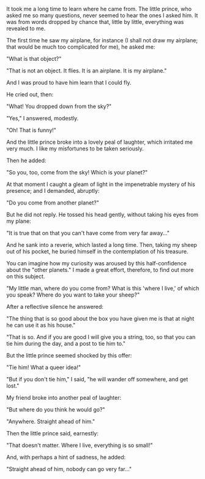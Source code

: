 It took me a long time to learn where he came from.
The little prince, who asked me so many questions,
never seemed to hear the ones I asked him. It was
from words dropped by chance that, little by little,
everything was revealed to me.

The first time he saw my airplane, for instance (I shall
not draw my airplane; that would be much too
complicated for me), he asked me:

"What is that object?"

"That is not an object. It flies. It is an airplane. It is
my airplane."

And I was proud to have him learn that I could fly.

He cried out, then:

"What! You dropped down from the sky?"

"Yes," I answered, modestly.

"Oh! That is funny!"

And the little prince broke into a lovely peal of
laughter, which irritated me very much. I like my
misfortunes to be taken seriously.

Then he added:

"So you, too, come from the sky! Which is your
planet?"

At that moment I caught a gleam of light in the
impenetrable mystery of his presence; and I
demanded, abruptly:

"Do you come from another planet?"

But he did not reply. He tossed his head gently,
without taking his eyes from my plane:

"It is true that on that you can't have come from very
far away..."

And he sank into a reverie, which lasted a long time.
Then, taking my sheep out of his pocket, he buried
himself in the contemplation of his treasure.

You can imagine how my curiosity was aroused by
this half-confidence about the "other planets." I made
a great effort, therefore, to find out more on this
subject.

"My little man, where do you come from? What is
this 'where I live,' of which you speak? Where do
you want to take your sheep?"

After a reflective silence he answered:

"The thing that is so good about the box you have
given me is that at night he can use it as his house."

"That is so. And if you are good I will give you a
string, too, so that you can tie him during the day, and
a post to tie him to."

But the little prince seemed shocked by this offer:

"Tie him! What a queer idea!"

"But if you don't tie him," I said, "he will wander off
somewhere, and get lost."

My friend broke into another peal of laughter:

"But where do you think he would go?"

"Anywhere. Straight ahead of him."

Then the little prince said, earnestly:

"That doesn't matter. Where I live, everything is so
small!"

And, with perhaps a hint of sadness, he added:

"Straight ahead of him, nobody can go very far..."
